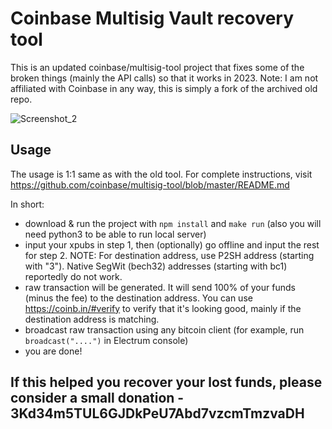 # Coinbase Multisig Vault recovery tool 
This is an updated coinbase/multisig-tool project that fixes some of the broken things (mainly the API calls) so that it works in 2023. Note: I am not affiliated with Coinbase in any way, this is simply a fork of the archived old repo.

![Screenshot_2](https://user-images.githubusercontent.com/36133540/230774077-58b12d74-6ab1-4249-a159-4909e02d5972.png)


## Usage
The usage is 1:1 same as with the old tool. For complete instructions, visit https://github.com/coinbase/multisig-tool/blob/master/README.md

In short:
- download & run the project with `npm install` and `make run` (also you will need python3 to be able to run local server)
- input your xpubs in step 1, then (optionally) go offline and input the rest for step 2. NOTE: For destination address, use P2SH address (starting with "3"). Native SegWit (bech32) addresses (starting with bc1) reportedly do not work.
- raw transaction will be generated. It will send 100% of your funds (minus the fee) to the destination address. You can use https://coinb.in/#verify to verify that it's looking good, mainly if the destination address is matching.
- broadcast raw transaction using any bitcoin client (for example, run `broadcast("....")` in Electrum console)
- you are done!

## If this helped you recover your lost funds, please consider a small donation -  3Kd34m5TUL6GJDkPeU7Abd7vzcmTmzvaDH

